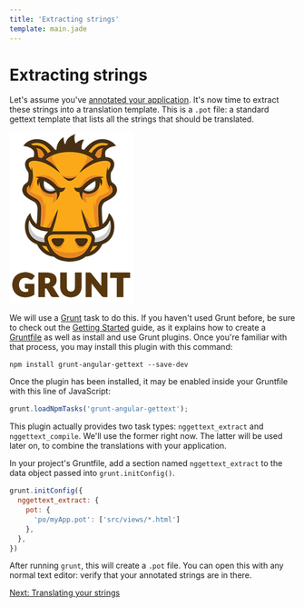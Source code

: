 ```yaml
---
title: 'Extracting strings'
template: main.jade
---
```


# Extracting strings

Let's assume you've [annotated your application](/dev-guide/annotate/). It's now time to extract these strings into a translation template. This is a `.pot` file: a standard gettext template that lists all the strings that should be translated.

<img src="grunt.png" />

We will use a [Grunt](http://gruntjs.com/) task to do this. If you haven't used Grunt before, be sure to check out the [Getting Started](http://gruntjs.com/getting-started) guide, as it explains how to create a [Gruntfile](http://gruntjs.com/sample-gruntfile) as well as install and use Grunt plugins. Once you're familiar with that process, you may install this plugin with this command:

```shell
npm install grunt-angular-gettext --save-dev
```
Once the plugin has been installed, it may be enabled inside your Gruntfile with this line of JavaScript:

```javascript
grunt.loadNpmTasks('grunt-angular-gettext');
```

This plugin actually provides two task types: `nggettext_extract` and `nggettext_compile`. We'll use the former right now. The latter will be used later on, to combine the translations with your application.

In your project's Gruntfile, add a section named `nggettext_extract` to the data object passed into `grunt.initConfig()`.

```javascript
grunt.initConfig({
  nggettext_extract: {
    pot: {
      'po/myApp.pot': ['src/views/*.html']
    },
  },
})
```

After running `grunt`, this will create a `.pot` file. You can open this with any normal text editor: verify that your annotated strings are in there.

<a href="/dev-guide/translate/" class="btn btn-primary">Next: Translating your strings</a>
